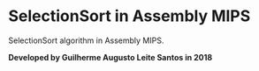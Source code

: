 # SelectionSort in Assembly MIPS
SelectionSort algorithm in Assembly MIPS.

**Developed by Guilherme Augusto Leite Santos in 2018**
